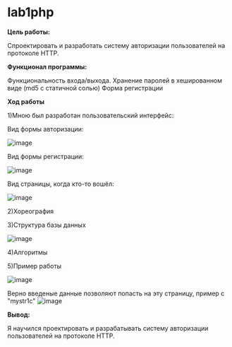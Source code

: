 # lab1php

__Цель работы:__

Спроектировать и разработать систему авторизации пользователей на протоколе HTTP.

__Функционал программы:__

Функциональность входа/выхода.
Хранение паролей в хешированном виде (md5 с статичной солью)
Форма регистрации

__Ход работы__

1)Мною был разработан пользовательский интерфейс:

Вид формы авторизации:

![image](https://user-images.githubusercontent.com/95688497/212461681-a51c6909-62c6-4d40-a7c8-7ec592fa9509.png)

Вид формы регистрации:

![image](https://user-images.githubusercontent.com/95688497/212461686-8568bcf3-058e-4c31-9c38-e5e2208d17d2.png)

Вид страницы, когда кто-то вошёл:

![image](https://user-images.githubusercontent.com/95688497/212461695-f5f17300-39d6-4f4a-a0f8-290618a3731d.png)

2)Хореография

3)Структура базы данных

![image](https://user-images.githubusercontent.com/95688497/212461829-c3d7b108-289a-4077-8cae-b858e3f78043.png)

4)Алгоритмы

5)Пример работы

![image](https://user-images.githubusercontent.com/95688497/212461987-6c4e6ddb-b343-42ed-b4c3-8bd5e925b262.png)

Верно введеные данные позволяют попасть на эту страницу, пример с "mystr1c"
![image](https://user-images.githubusercontent.com/95688497/212461994-ce39a7b0-9195-4c6b-9ea2-ef58d723cc97.png)

__Вывод:__

Я научился проектировать и разрабатывать систему авторизации пользователей на протоколе HTTP.
